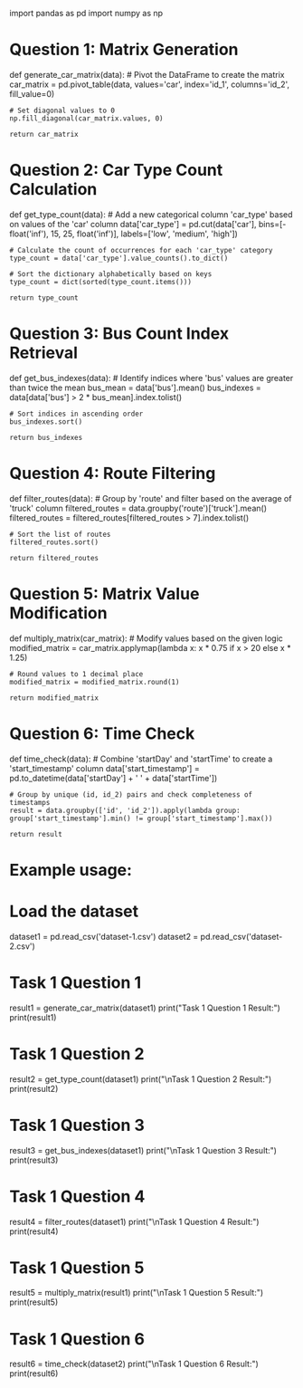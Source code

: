 import pandas as pd
import numpy as np

# Question 1: Matrix Generation
def generate_car_matrix(data):
    # Pivot the DataFrame to create the matrix
    car_matrix = pd.pivot_table(data, values='car', index='id_1', columns='id_2', fill_value=0)
    
    # Set diagonal values to 0
    np.fill_diagonal(car_matrix.values, 0)
    
    return car_matrix

# Question 2: Car Type Count Calculation
def get_type_count(data):
    # Add a new categorical column 'car_type' based on values of the 'car' column
    data['car_type'] = pd.cut(data['car'], bins=[-float('inf'), 15, 25, float('inf')], labels=['low', 'medium', 'high'])
    
    # Calculate the count of occurrences for each 'car_type' category
    type_count = data['car_type'].value_counts().to_dict()
    
    # Sort the dictionary alphabetically based on keys
    type_count = dict(sorted(type_count.items()))
    
    return type_count

# Question 3: Bus Count Index Retrieval
def get_bus_indexes(data):
    # Identify indices where 'bus' values are greater than twice the mean
    bus_mean = data['bus'].mean()
    bus_indexes = data[data['bus'] > 2 * bus_mean].index.tolist()
    
    # Sort indices in ascending order
    bus_indexes.sort()
    
    return bus_indexes

# Question 4: Route Filtering
def filter_routes(data):
    # Group by 'route' and filter based on the average of 'truck' column
    filtered_routes = data.groupby('route')['truck'].mean()
    filtered_routes = filtered_routes[filtered_routes > 7].index.tolist()
    
    # Sort the list of routes
    filtered_routes.sort()
    
    return filtered_routes

# Question 5: Matrix Value Modification
def multiply_matrix(car_matrix):
    # Modify values based on the given logic
    modified_matrix = car_matrix.applymap(lambda x: x * 0.75 if x > 20 else x * 1.25)
    
    # Round values to 1 decimal place
    modified_matrix = modified_matrix.round(1)
    
    return modified_matrix

# Question 6: Time Check
def time_check(data):
    # Combine 'startDay' and 'startTime' to create a 'start_timestamp' column
    data['start_timestamp'] = pd.to_datetime(data['startDay'] + ' ' + data['startTime'])
    
    # Group by unique (id, id_2) pairs and check completeness of timestamps
    result = data.groupby(['id', 'id_2']).apply(lambda group: group['start_timestamp'].min() != group['start_timestamp'].max())
    
    return result

# Example usage:
# Load the dataset
dataset1 = pd.read_csv('dataset-1.csv')
dataset2 = pd.read_csv('dataset-2.csv')

# Task 1 Question 1
result1 = generate_car_matrix(dataset1)
print("Task 1 Question 1 Result:")
print(result1)

# Task 1 Question 2
result2 = get_type_count(dataset1)
print("\nTask 1 Question 2 Result:")
print(result2)

# Task 1 Question 3
result3 = get_bus_indexes(dataset1)
print("\nTask 1 Question 3 Result:")
print(result3)

# Task 1 Question 4
result4 = filter_routes(dataset1)
print("\nTask 1 Question 4 Result:")
print(result4)

# Task 1 Question 5
result5 = multiply_matrix(result1)
print("\nTask 1 Question 5 Result:")
print(result5)

# Task 1 Question 6
result6 = time_check(dataset2)
print("\nTask 1 Question 6 Result:")
print(result6)

